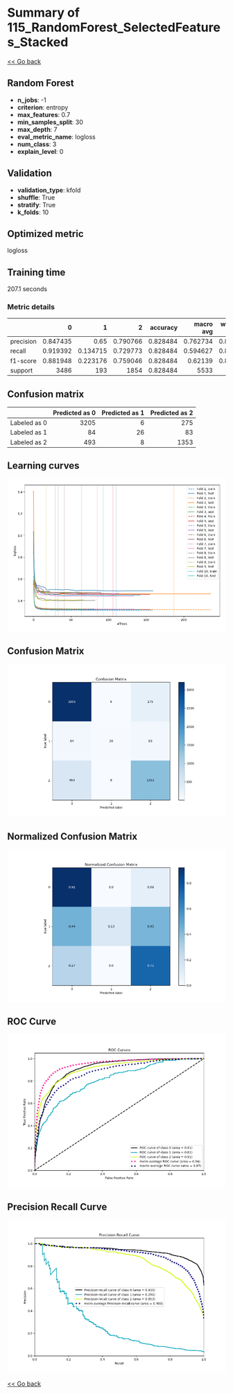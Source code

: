 # Summary of 115_RandomForest_SelectedFeatures_Stacked

[<< Go back](../README.md)


## Random Forest
- **n_jobs**: -1
- **criterion**: entropy
- **max_features**: 0.7
- **min_samples_split**: 30
- **max_depth**: 7
- **eval_metric_name**: logloss
- **num_class**: 3
- **explain_level**: 0

## Validation
 - **validation_type**: kfold
 - **shuffle**: True
 - **stratify**: True
 - **k_folds**: 10

## Optimized metric
logloss

## Training time

207.1 seconds

### Metric details
|           |           0 |          1 |           2 |   accuracy |   macro avg |   weighted avg |   logloss |
|:----------|------------:|-----------:|------------:|-----------:|------------:|---------------:|----------:|
| precision |    0.847435 |   0.65     |    0.790766 |   0.828484 |    0.762734 |       0.821559 |  0.450442 |
| recall    |    0.919392 |   0.134715 |    0.729773 |   0.828484 |    0.594627 |       0.828484 |  0.450442 |
| f1-score  |    0.881948 |   0.223176 |    0.759046 |   0.828484 |    0.62139  |       0.817787 |  0.450442 |
| support   | 3486        | 193        | 1854        |   0.828484 | 5533        |    5533        |  0.450442 |


## Confusion matrix
|              |   Predicted as 0 |   Predicted as 1 |   Predicted as 2 |
|:-------------|-----------------:|-----------------:|-----------------:|
| Labeled as 0 |             3205 |                6 |              275 |
| Labeled as 1 |               84 |               26 |               83 |
| Labeled as 2 |              493 |                8 |             1353 |

## Learning curves
![Learning curves](learning_curves.png)
## Confusion Matrix

![Confusion Matrix](confusion_matrix.png)


## Normalized Confusion Matrix

![Normalized Confusion Matrix](confusion_matrix_normalized.png)


## ROC Curve

![ROC Curve](roc_curve.png)


## Precision Recall Curve

![Precision Recall Curve](precision_recall_curve.png)



[<< Go back](../README.md)

